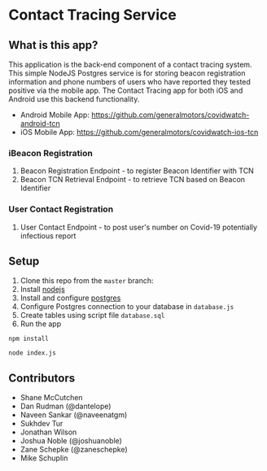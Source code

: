 # Contact Tracing Service

## What is this app?

This application is the back-end component of a contact tracing system. This simple NodeJS Postgres service is for storing beacon registration information and phone numbers of users who have reported they tested positive via the mobile app. The Contact Tracing app for both iOS and Android use this backend functionality. 

- Android Mobile App: https://github.com/generalmotors/covidwatch-android-tcn
- iOS Mobile App: https://github.com/generalmotors/covidwatch-ios-tcn

### iBeacon Registration
1.	Beacon Registration Endpoint - to register Beacon Identifier with TCN
2.	Beacon TCN Retrieval Endpoint - to retrieve TCN based on Beacon Identifier
### User Contact Registration
1.	User Contact Endpoint - to post user's number on Covid-19 potentially infectious report

## Setup

1. Clone this repo from the `master` branch:
2. Install [nodejs](https://nodejs.org/en/)
3. Install and configure [postgres](https://www.postgresql.org/)
4. Configure Postgres connection to your database in `database.js`
5. Create tables using script file `database.sql`
6. Run the app
```
npm install
```
```
node index.js
```

## Contributors

- Shane McCutchen
- Dan Rudman (@dantelope)
- Naveen Sankar (@naveenatgm)
- Sukhdev Tur 
- Jonathan Wilson
- Joshua Noble (@joshuanoble)
- Zane Schepke (@zaneschepke)
- Mike Schuplin 

